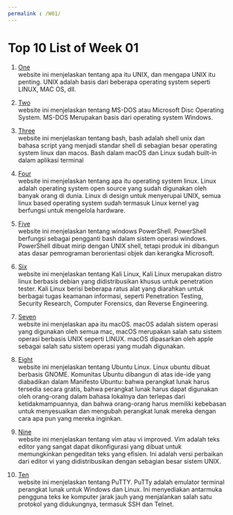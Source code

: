 ```yaml
---
permalink : /W01/
---
```


# Top 10 List of Week 01

1. [One](https://id.if-koubou.com/articles/how-to/what-is-unix-and-why-does-it-matter.html)<br>
website ini menjelaskan tentang apa itu UNIX, dan mengapa UNIX itu penting. 
UNIX adalah basis dari beberapa operating system seperti LINUX, MAC OS, dll.

2. [Two](https://www.britannica.com/technology/MS-DOS)<br>
website ini menjelaskan tentang MS-DOS atau Microsoft Disc Operating System. 
MS-DOS Merupakan basis dari operating system Windows.

3. [Three](https://opensource.com/resources/what-bash)<br>
website ini menjelaskan tentang bash, bash adalah shell unix dan bahasa script yang menjadi standar shell di sebagian besar operating system linux dan macos. 
Bash dalam macOS dan Linux sudah built-in dalam aplikasi terminal

4. [Four](https://www.redhat.com/en/topics/linux/what-is-linux)<br>
website ini menjelaskan tentang apa itu operating system linux. 
Linux adalah operating system open source yang sudah digunakan oleh banyak orang di dunia. 
Linux di design untuk menyerupai UNIX, semua linux based operating system sudah termasuk Linux kernel yag berfungsi untuk mengelola hardware.

5. [Five](https://docs.microsoft.com/en-us/powershell/scripting/overview?view=powershell-7.1)<br>
website ini menjelaskan tentang windows PowerShell. PowerShell berfungsi sebagai pengganti bash dalam sistem operasi windows. 
PowerShell dibuat mirip dengan UNIX shell, tetapi produk ini dibangun atas dasar pemrograman berorientasi objek dan kerangka Microsoft.

6. [Six](https://www.kali.org/docs/introduction/what-is-kali-linux/)<br>
website ini menjelaskan tentang Kali Linux, Kali Linux merupakan distro linux berbasis debian yang didistribusikan khusus untuk penetration tester.
Kali Linux berisi beberapa ratus alat yang diarahkan untuk berbagai tugas keamanan informasi, seperti Penetration Testing, Security Research, Computer Forensics, dan Reverse Engineering.

7. [Seven](https://www.apple.com/za/macos/what-is/)<br>
website ini menjelaskan apa itu macOS. macOS adalah sistem operasi yang digunakan oleh semua mac, macOS merupakan salah satu sistem operasi berbasis UNIX seperti LINUX. 
macOS dipasarkan oleh apple sebagai salah satu sistem operasi yang mudah digunakan.

8. [Eight](https://help.ubuntu.com/lts/installation-guide/s390x/ch01s01.html)<br>
website ini menjelaskan tentang Ubuntu Linux. 
Linux ubuntu dibuat berbasis GNOME. 
Komunitas Ubuntu dibangun di atas ide-ide yang diabadikan dalam Manifesto Ubuntu: bahwa perangkat lunak harus tersedia secara gratis, bahwa perangkat lunak harus dapat digunakan oleh orang-orang dalam bahasa lokalnya dan terlepas dari ketidakmampuannya, dan bahwa orang-orang harus memiliki kebebasan untuk menyesuaikan dan mengubah perangkat lunak mereka dengan cara apa pun yang mereka inginkan.

9. [Nine](https://www.vim.org/about.php)<br>
website ini menjelaskan tentang vim atau vi improved. 
Vim adalah teks editor  yang sangat dapat dikonfigurasi yang dibuat untuk memungkinkan pengeditan teks yang efisien. 
Ini adalah versi perbaikan dari editor vi yang didistribusikan dengan sebagian besar sistem UNIX.

10. [Ten](https://www.computerhope.com/jargon/p/putty.htm)<br>
website ini menjelaskan tentang PuTTY.
PuTTy adalah emulator terminal perangkat lunak untuk Windows dan Linux.
Ini menyediakan antarmuka pengguna teks ke komputer jarak jauh yang menjalankan salah satu protokol yang didukungnya, termasuk SSH dan Telnet. 

